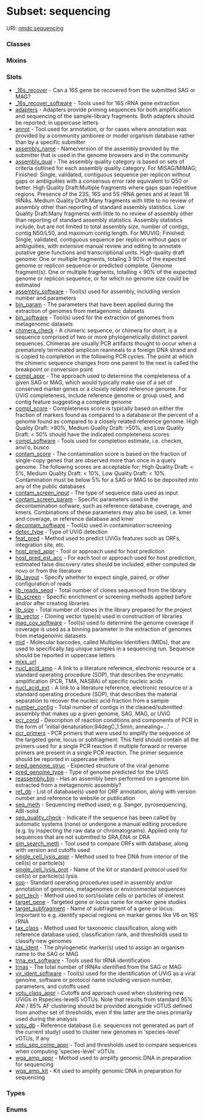 
# Subset: sequencing




URI: [nmdc:sequencing](https://microbiomedata/meta/sequencing)


### Classes


### Mixins


### Slots

 * [_16s_recover](_16s_recover.md) - Can a 16S gene be recovered from the submitted SAG or MAG?
 * [_16s_recover_software](_16s_recover_software.md) - Tools used for 16S rRNA gene extraction
 * [adapters](adapters.md) - Adapters provide priming sequences for both amplification and sequencing of the sample-library fragments. Both adapters should be reported; in uppercase letters
 * [annot](annot.md) - Tool used for annotation, or for cases where annotation was provided by a community jamboree or model organism database rather than by a specific submitter
 * [assembly_name](assembly_name.md) - Name/version of the assembly provided by the submitter that is used in the genome browsers and in the community
 * [assembly_qual](assembly_qual.md) - The assembly quality category is based on sets of criteria outlined for each assembly quality category. For MISAG/MIMAG; Finished: Single, validated, contiguous sequence per replicon without gaps or ambiguities with a consensus error rate equivalent to Q50 or better. High Quality Draft:Multiple fragments where gaps span repetitive regions. Presence of the 23S, 16S and 5S rRNA genes and at least 18 tRNAs. Medium Quality Draft:Many fragments with little to no review of assembly other than reporting of standard assembly statistics. Low Quality Draft:Many fragments with little to no review of assembly other than reporting of standard assembly statistics. Assembly statistics include, but are not limited to total assembly size, number of contigs, contig N50/L50, and maximum contig length. For MIUVIG; Finished: Single, validated, contiguous sequence per replicon without gaps or ambiguities, with extensive manual review and editing to annotate putative gene functions and transcriptional units. High-quality draft genome: One or multiple fragments, totaling 3 90% of the expected genome or replicon sequence or predicted complete. Genome fragment(s): One or multiple fragments, totalling < 90% of the expected genome or replicon sequence, or for which no genome size could be estimated
 * [assembly_software](assembly_software.md) - Tool(s) used for assembly, including version number and parameters
 * [bin_param](bin_param.md) - The parameters that have been applied during the extraction of genomes from metagenomic datasets
 * [bin_software](bin_software.md) - Tool(s) used for the extraction of genomes from metagenomic datasets
 * [chimera_check](chimera_check.md) - A chimeric sequence, or chimera for short, is a sequence comprised of two or more phylogenetically distinct parent sequences. Chimeras are usually PCR artifacts thought to occur when a prematurely terminated amplicon reanneals to a foreign DNA strand and is copied to completion in the following PCR cycles. The point at which the chimeric sequence changes from one parent to the next is called the breakpoint or conversion point
 * [compl_appr](compl_appr.md) - The approach used to determine the completeness of a given SAG or MAG, which would typically make use of a set of conserved marker genes or a closely related reference genome. For UViG completeness, include reference genome or group used, and contig feature suggesting a complete genome
 * [compl_score](compl_score.md) - Completeness score is typically based on either the fraction of markers found as compared to a database or the percent of a genome found as compared to a closely related reference genome. High Quality Draft: >90%, Medium Quality Draft: >50%, and Low Quality Draft: < 50% should have the indicated completeness scores
 * [compl_software](compl_software.md) - Tools used for completion estimate, i.e. checkm, anvi'o, busco
 * [contam_score](contam_score.md) - The contamination score is based on the fraction of single-copy genes that are observed more than once in a query genome. The following scores are acceptable for; High Quality Draft: < 5%, Medium Quality Draft: < 10%, Low Quality Draft: < 10%. Contamination must be below 5% for a SAG or MAG to be deposited into any of the public databases
 * [contam_screen_input](contam_screen_input.md) - The type of sequence data used as input
 * [contam_screen_param](contam_screen_param.md) - Specific parameters used in the decontamination sofware, such as reference database, coverage, and kmers. Combinations of these parameters may also be used, i.e. kmer and coverage, or reference database and kmer
 * [decontam_software](decontam_software.md) - Tool(s) used in contamination screening
 * [detec_type](detec_type.md) - Type of UViG detection
 * [feat_pred](feat_pred.md) - Method used to predict UViGs features such as ORFs, integration site, etc.
 * [host_pred_appr](host_pred_appr.md) - Tool or approach used for host prediction
 * [host_pred_est_acc](host_pred_est_acc.md) - For each tool or approach used for host prediction, estimated false discovery rates should be included, either computed de novo or from the literature
 * [lib_layout](lib_layout.md) - Specify whether to expect single, paired, or other configuration of reads
 * [lib_reads_seqd](lib_reads_seqd.md) - Total number of clones sequenced from the library
 * [lib_screen](lib_screen.md) - Specific enrichment or screening methods applied before and/or after creating libraries
 * [lib_size](lib_size.md) - Total number of clones in the library prepared for the project
 * [lib_vector](lib_vector.md) - Cloning vector type(s) used in construction of libraries
 * [mag_cov_software](mag_cov_software.md) - Tool(s) used to determine the genome coverage if coverage is used as a binning parameter in the extraction of genomes from metagenomic datasets
 * [mid](mid.md) - Molecular barcodes, called Multiplex Identifiers (MIDs), that are used to specifically tag unique samples in a sequencing run. Sequence should be reported in uppercase letters
 * [mixs_url](mixs_url.md)
 * [nucl_acid_amp](nucl_acid_amp.md) - A link to a literature reference, electronic resource or a standard operating procedure (SOP), that describes the enzymatic amplification (PCR, TMA, NASBA) of specific nucleic acids
 * [nucl_acid_ext](nucl_acid_ext.md) - A link to a literature reference, electronic resource or a standard operating procedure (SOP), that describes the material separation to recover the nucleic acid fraction from a sample
 * [number_contig](number_contig.md) - Total number of contigs in the cleaned/submitted assembly that makes up a given genome, SAG, MAG, or UViG
 * [pcr_cond](pcr_cond.md) - Description of reaction conditions and components of PCR in the form of  'initial denaturation:94degC_1.5min; annealing=...'
 * [pcr_primers](pcr_primers.md) - PCR primers that were used to amplify the sequence of the targeted gene, locus or subfragment. This field should contain all the primers used for a single PCR reaction if multiple forward or reverse primers are present in a single PCR reaction. The primer sequence should be reported in uppercase letters
 * [pred_genome_struc](pred_genome_struc.md) - Expected structure of the viral genome
 * [pred_genome_type](pred_genome_type.md) - Type of genome predicted for the UViG
 * [reassembly_bin](reassembly_bin.md) - Has an assembly been performed on a genome bin extracted from a metagenomic assembly?
 * [ref_db](ref_db.md) - List of database(s) used for ORF annotation, along with version number and reference to website or publication
 * [seq_meth](seq_meth.md) - Sequencing method used; e.g. Sanger, pyrosequencing, ABI-solid
 * [seq_quality_check](seq_quality_check.md) - Indicate if the sequence has been called by automatic systems (none) or undergone a manual editing procedure (e.g. by inspecting the raw data or chromatograms). Applied only for sequences that are not submitted to SRA,ENA or DRA
 * [sim_search_meth](sim_search_meth.md) - Tool used to compare ORFs with database, along with version and cutoffs used
 * [single_cell_lysis_appr](single_cell_lysis_appr.md) - Method used to free DNA from interior of the cell(s) or particle(s)
 * [single_cell_lysis_prot](single_cell_lysis_prot.md) - Name of the kit or standard protocol used for cell(s) or particle(s) lysis
 * [sop](sop.md) - Standard operating procedures used in assembly and/or annotation of genomes, metagenomes or environmental sequences
 * [sort_tech](sort_tech.md) - Method used to sort/isolate cells or particles of interest
 * [target_gene](target_gene.md) - Targeted gene or locus name for marker gene studies
 * [target_subfragment](target_subfragment.md) - Name of subfragment of a gene or locus. Important to e.g. identify special regions on marker genes like V6 on 16S rRNA
 * [tax_class](tax_class.md) - Method used for taxonomic classification, along with reference database used, classification rank, and thresholds used to classify new genomes
 * [tax_ident](tax_ident.md) - The phylogenetic marker(s) used to assign an organism name to the SAG or MAG
 * [trna_ext_software](trna_ext_software.md) - Tools used for tRNA identification
 * [trnas](trnas.md) - The total number of tRNAs identified from the SAG or MAG
 * [vir_ident_software](vir_ident_software.md) - Tool(s) used for the identification of UViG as a viral genome, software or protocol name  including version number, parameters, and cutoffs used
 * [votu_class_appr](votu_class_appr.md) - Cutoffs and approach used when clustering new UViGs in Rspecies-levelS vOTUs. Note that results from standard 95% ANI / 85% AF clustering should be provided alongside vOTUS defined from another set of thresholds, even if the latter are the ones primarily used during the analysis
 * [votu_db](votu_db.md) - Reference database (i.e. sequences not generated as part of the current study) used to cluster new genomes in 'species-level' vOTUs, if any
 * [votu_seq_comp_appr](votu_seq_comp_appr.md) - Tool and thresholds used to compare sequences when computing 'species-level' vOTUs
 * [wga_amp_appr](wga_amp_appr.md) - Method used to amplify genomic DNA in preparation for sequencing
 * [wga_amp_kit](wga_amp_kit.md) - Kit used to amplify genomic DNA in preparation for sequencing

### Types


### Enums

